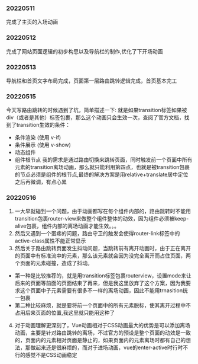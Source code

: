 ### 20220511
完成了主页的入场动画
### 20220512
完成了网站页面逻辑的初步构思以及导航栏的制作,优化了下开场动画
### 20220513
导航栏和首页文字布局完成，页面第一层路由跳转逻辑完成，首页基本完工
### 20220515
今天写路由跳转的时候遇到了坑，简单描述一下:
就是如果transition标签如果被div（或者是其他）标签包裹，那么这个动画只会生效一次，查阅了官方文档，找到了transition生效的条件：
- 条件渲染 (使用 v-if)
- 条件展示 (使用 v-show)
- 动态组件
- 组件根节点
我的需求是通过路由切换来跳转页面，同时触发前一个页面中所有元素的transition离场动画，那么就只能利用第四点，也就是被transition包裹的节点必须是组件的根节点,最终的解决方案是用relative+translate居中定位之后再微调，有点心累
### 20220516
1. 一大早就碰到一个问题，由于动画都写在每个组件内部的，路由跳转时不能用transition包裹router-view来做整个组件整体的动效，因为组件必须被keep-alive包裹，组件内部的离场动画才能生效。。。
2. 然后又遇到一个蛋疼的问题，路由守卫的触发会使得router-link标签中的active-class属性不能正常显示
3. 然后关于路由跳转页面发生抖动问题，当跳转前有离开动画时，由于正在离开的页面中有标准流中的元素，那么该元素就会因为没完全离开而占住页面，两个页面的元素碰撞，造成了抖动。
- 第一种是比较推荐的，就是用transition标签包裹routerview，设置mode来让后来的页面等前面的页面结束了再来，但是我这里放弃了这个方案，因为我要求这个页面中子元素需要有很多不一样的离场动画，因此不能用trnasition统一包裹
- 第二种比较麻烦，就是要将前一个页面中的所有元素脱标，使其离开过程中不占用后来页面的位置,我这里就只能用这种了
4. 对于动画理解更深刻了，Vue动画相对于CSS动画最大的优势是可以添加离场动画，主要是针对路由跳转的离场，不过官方的预设是整个页面的动效是一致的，页面内的元素相对页面是静止的，如果页面内的元素离场时都有自己的想法，那做起来还是很麻烦的，而对于进场动画，vue的enter-active时行时不行的感觉不是CSS动画稳定